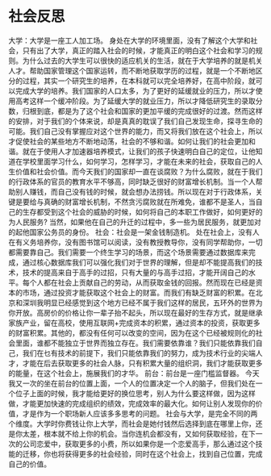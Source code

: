 # 社会反思

大学：大学是一座工人加工场。
身处在大学的环境里面，没有了解这个大学和社会，只有出了大学，真正的踏入社会的时候，才能真正的明白这个社会和学习的规则。为什么过去的大学生可以很快的适应机关的生活，就在于大学培养的就是机关人才。帮助国家管理这个国家运转，而不断地获取学历的过程，就是一个不断地区分的过程，其实一个研究生的培养，在本科就可以完全培养好，在高中阶段，就可以完成大学的培养。我们国家的人口太多，为了更好的延缓就业的压力，所以才使用高考这样一个缓冲阶段。为了延缓大学的就业压力，所以才降低研究生的录取分数，归根到底，都是为了这个社会和国家的更加平缓的完成很好的过渡。然而这样的安排，对于我们的个体来说，却是真真的耽误了我们自己发现生命，探寻生命的可能。我们自己没有掌握应对这个世界的能力，而又将我们放在这个社会上，所以才促使社会的某些地方不断地动荡，社会的不够和谐。如何让我们的社会更加和谐。就在于使用人才加速器培养模式，让我们的孩子快速明白自己的定位，让他知道在学校里面学习什么，如何学习，怎样学习，才能在未来的社会，获取自己的人生价值和社会价值。而今天我们的国家却一直在谈腐败？为什么腐败，就在于我们的行政体系的官员的教育水平不够高，同时缺乏很好的财富增长机制。当一个人帮助别人赚钱，而自己没有钱的时候，就会想办法捞钱。所以现在对于行政体系，关键是要给与真确的财富增长机制，不然贪污腐败就在所难免，谁都不是圣人，当自己的生存都受到这个社会的威胁的时候，如何将自己的本职工作做好，如何更好的为人民服务?
当然，如果他在自己的升迁的过程中，多一些为居民服务，就更加对的起他国家公务员的身份。
社会：社会是一架金钱制造机。
处在社会上，没有人在有义务培养你，没有图书馆可以阅读，没有教授教导你，没有同学帮助你，一切都需要靠自己。我们需要一个终生学习的场景，而这个场景需要通过数据库来完成，通过核心数据库我们可以强化我们对于世界的理解，但是却不能提高我们的技术，技术的提高来自于高手的过招，只有大量的与高手过招，才能开阔自己的水平。每个人都在社会上贡献自己的劳动，从而获取金钱的回报。然而现在已经是资本的市场，通过投资才能获取这个社会上的财富。而我们有缺乏财富的积累。在北京和深圳我明显已经感觉到这个地方已经不属于我们这样的居民，五环外的世界为你开放。高房价的价格让你一辈子抬不起头，所以现在最好的生存方式，就是继承家族产业，留在高校，使用互联网+完成资本的积累，通过资本的投资，获取更多的财富积累。其他的，都没有任何可以改变的空间，因为在这个已经被规则化的社会里面，谁都不能独立于世界而独立存在。我们需要依靠谁？我们只能依靠我们自己，我们在乜有技术的前提下，我们只能依靠我们的努力，成为技术行业的尖端人才，才能在后去获取更多的社会人脉，只有积累大量的组织洞，我们才能获取更多的能量，在这个社会上，施展我们的才华。
前台：前台是一座门槛监督器。
今天我又一次的坐在前台的位置上面，一个人的位置决定一个人的脑子，但我们处在一个位子上面的时候，我才能给更好的换位思考，别人为什么要这样做，因为这样做，才能更加快速的完成组织的绩效，完成效率的最大化。如何让别人发现你的价值，才是作为一个职场新人应该多多思考的问题。
社会与大学，是完全不同的两个维度。大学时你费钱让你上大学，而社会是她付钱然后选择到底在哪里上你，还是你太差，根本就不给上你的机会。当你连机会都没有，又如何获取经验，在下一次的公司恋爱中，获取更多的小费，所以如果你是一个恋爱高手，那么通过这个技能的迁移，你也将获得更多的社会经验，同时在这个社会上，找到自己位置，完成自己的价值。
